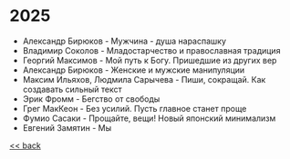 # 2025

- Александр Бирюков - Мужчина - душа нараспашку
- Владимир Соколов - Младостарчество и православная традиция
- Георгий Максимов - Мой путь к Богу. Пришедшие из других вер
- Александр Бирюков - Женские и мужские манипуляции
- Максим Ильяхов, Людмила Сарычева - Пиши, сокращай. Как создавать сильный текст
- Эрик Фромм - Бегство от свободы
- Грег МакКеон - Без усилий. Пусть главное станет проще
- Фумио Сасаки - Прощайте, вещи! Новый японский минимализм
- Евгений Замятин - Мы

[<< back](README.md)
